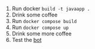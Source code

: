 1. Run docker `build -t javaapp .`
2. Drink some coffee
3. Run `docker compose build`
4. Run `docker compose up`
5. Drink some more coffee
6. Test the [bot](https://t.me/JustATestJavaBot)
